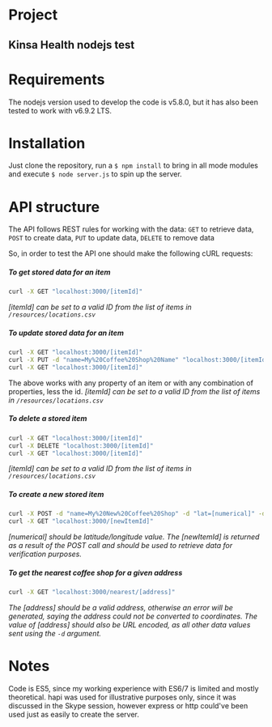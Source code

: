 # Project
## Kinsa Health nodejs test

# Requirements
The nodejs version used to develop the code is v5.8.0, but it has also been tested to work with v6.9.2 LTS.

# Installation
Just clone the repository, run a `$ npm install` to bring in all mode modules and execute `$ node server.js` to spin up the server.

# API structure
The API follows REST rules for working with the data: `GET` to retrieve data, `POST` to create data, `PUT` to update data, `DELETE` to remove data

So, in order to test the API one should make the following cURL requests:

##### To get stored data for an item
```sh
curl -X GET "localhost:3000/[itemId]"
```
_[itemId] can be set to a valid ID from the list of items in `/resources/locations.csv`_

##### To update stored data for an item
```sh
curl -X GET "localhost:3000/[itemId]"
curl -X PUT -d "name=My%20Coffee%20Shop%20Name" "localhost:3000/[itemId]"
curl -X GET "localhost:3000/[itemId]"
```
The above works with any property of an item or with any combination of properties, less the id.
_[itemId] can be set to a valid ID from the list of items in `/resources/locations.csv`_

##### To delete a stored item
```sh
curl -X GET "localhost:3000/[itemId]"
curl -X DELETE "localhost:3000/[itemId]"
curl -X GET "localhost:3000/[itemId]"
```
_[itemId] can be set to a valid ID from the list of items in `/resources/locations.csv`_

##### To create a new stored item
```sh
curl -X POST -d "name=My%20New%20Coffee%20Shop" -d "lat=[numerical]" -d "long=[numerical]" -d "address=123%20Street%20Address,%20City,%20ST" "localhost:3000"
curl -X GET "localhost:3000/[newItemId]"
```
_[numerical] should be latitude/longitude value._
_The [newItemId] is returned as a result of the POST call and should be used to retrieve data for verification purposes._

##### To get the nearest coffee shop for a given address
```sh
curl -X GET "localhost:3000/nearest/[address]"
```
_The [address] should be a valid address, otherwise an error will be generated, saying the address could not be converted to coordinates._
_The value of [address] should also be URL encoded, as all other data values sent using the `-d` argument._

# Notes
Code is ES5, since my working experience with ES6/7 is limited and mostly theoretical.
hapi was used for illustrative purposes only, since it was discussed in the Skype session, however express or http could've been used just as easily to create the server.
